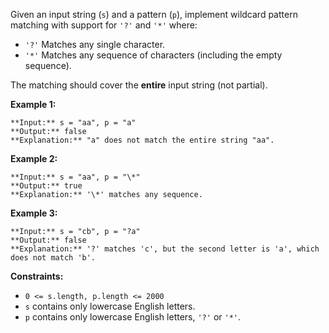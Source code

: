 Given an input string (`s`) and a pattern (`p`), implement wildcard pattern matching with support for `'?'` and `'*'` where:

*   `'?'` Matches any single character.
*   `'*'` Matches any sequence of characters (including the empty sequence).

The matching should cover the **entire** input string (not partial).

**Example 1:**

```
**Input:** s = "aa", p = "a"
**Output:** false
**Explanation:** "a" does not match the entire string "aa".
```

**Example 2:**

```
**Input:** s = "aa", p = "\*"
**Output:** true
**Explanation:** '\*' matches any sequence.
```

**Example 3:**

```
**Input:** s = "cb", p = "?a"
**Output:** false
**Explanation:** '?' matches 'c', but the second letter is 'a', which does not match 'b'.
```

**Constraints:**

*   `0 <= s.length, p.length <= 2000`
*   `s` contains only lowercase English letters.
*   `p` contains only lowercase English letters, `'?'` or `'*'`.